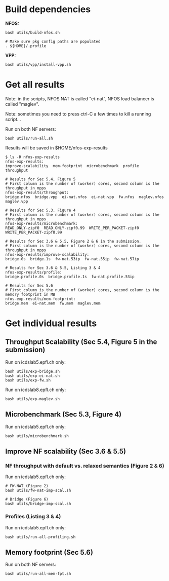 # Build dependencies

**NFOS:**

```
bash utils/build-nfos.sh

# Make sure pkg config paths are populated
. ${HOME}/.profile
```

**VPP:**

```
bash utils/vpp/install-vpp.sh
```


# Get all results

Note: in the scripts, NFOS NAT is called "ei-nat", NFOS load balancer is
called "maglev".

Note: sometimes you need to press ctrl-C a few times to kill a running script...

Run on both NF servers:
```
bash utils/run-all.sh
```

Results will be saved in $HOME/nfos-exp-results
```
$ ls -R nfos-exp-results
nfos-exp-results:
improve-scalability  mem-footprint  microbenchmark  profile  throughput

# Results for Sec 5.4, Figure 5
# First column is the number of (worker) cores, second column is the throughput in mpps
nfos-exp-results/throughput:
bridge.nfos  bridge.vpp  ei-nat.nfos  ei-nat.vpp  fw.nfos  maglev.nfos  maglev.vpp

# Results for Sec 5.3, Figure 4
# First column is the number of (worker) cores, second column is the throughput in mpps
nfos-exp-results/microbenchmark:
READ_ONLY-zipf0  READ_ONLY-zipf0.99  WRITE_PER_PACKET-zipf0  WRITE_PER_PACKET-zipf0.99

# Results for Sec 3.6 & 5.5, Figure 2 & 6 in the submission.
# First column is the number of (worker) cores, second column is the throughput in mpps
nfos-exp-results/improve-scalability:
bridge.0s  bridge.1s  fw-nat.53ip  fw-nat.55ip  fw-nat.57ip

# Results for Sec 3.6 & 5.5, Listing 3 & 4
nfos-exp-results/profile:
bridge.profile.0s  bridge.profile.1s  fw-nat.profile.53ip

# Results for Sec 5.6
# First column is the number of (worker) cores, second column is the memory footprint in MB
nfos-exp-results/mem-footprint:
bridge.mem  ei-nat.mem  fw.mem  maglev.mem
```

# Get individual results

## Throughput Scalability (Sec 5.4, Figure 5 in the submission)

Run on icdslab5.epfl.ch only:
```
bash utils/exp-bridge.sh
bash utils/exp-ei-nat.sh
bash utils/exp-fw.sh
```

Run on icdslab8.epfl.ch only:
```
bash utils/exp-maglev.sh
```

## Microbenchmark (Sec 5.3, Figure 4)

Run on icdslab5.epfl.ch only:
```
bash utils/microbenchmark.sh
```

## Improve NF scalability (Sec 3.6 & 5.5)

### NF throughput with default vs. relaxed semantics (Figure 2 & 6)

Run on icdslab5.epfl.ch only:
```
# FW-NAT (Figure 2)
bash utils/fw-nat-imp-scal.sh

# Bridge (Figure 6)
bash utils/bridge-imp-scal.sh

```

### Profiles (Listing 3 & 4)

Run on icdslab5.epfl.ch only:
```
bash utils/run-all-profiling.sh
```

## Memory footprint (Sec 5.6)

Run on both NF servers:
```
bash utils/run-all-mem-fpt.sh
```
